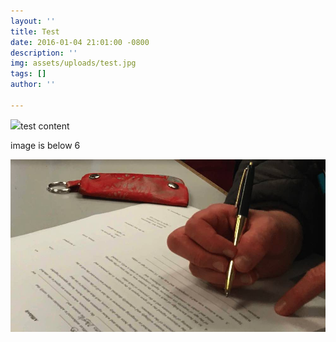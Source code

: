 ```yaml
---
layout: ''
title: Test
date: 2016-01-04 21:01:00 -0800
description: ''
img: assets/uploads/test.jpg
tags: []
author: ''

---
```

![](assets/img/adam-post-example.jpg)test content

image is below 6

![](assets/uploads/test.jpg)
